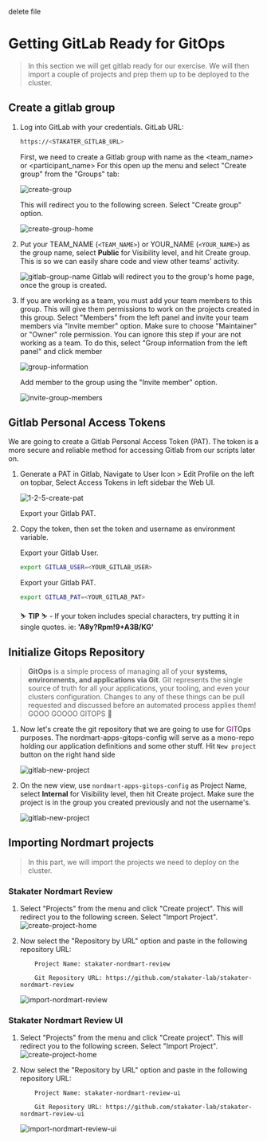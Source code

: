 delete file
# Getting GitLab Ready for GitOps
> In this section we will get gitlab ready for our exercise. We will then import a couple of projects and prep them up to be deployed to the cluster.

## Create a gitlab group
1. Log into GitLab with your credentials. GitLab URL:

    ```bash
    https://<STAKATER_GITLAB_URL>
    ```

   First, we need to create a Gitlab group with name as the <team_name> or <participant_name>
   For this open up the menu and select "Create group" from the "Groups" tab:

    ![create-group](images/create-group.png)

   This will redirect you to the following screen. Select "Create group" option.

    ![create-group-home](images/create-group-home.png)


2. Put your TEAM_NAME (`<TEAM_NAME>`) or YOUR_NAME (`<YOUR_NAME>`)  as the group name, select **Public** for Visibility level, and hit Create group. This is so we can easily share code and view other teams' activity.
    
    ![gitlab-group-name](images/1-2-3-create-group.png)
    Gitlab will redirect you to the group's home page, once the group is created.

3. If you are working as a team, you must add your team members to this group. This will give them permissions to work on the projects created in this group. Select "Members" from the left panel and invite your team members via "Invite member" option. Make sure to choose "Maintainer" or "Owner" role permission. You can ignore this step if your are not working as a team.
   To do this, select "Group information from the left panel" and click member
    
    ![group-information](images/group-information.png)

   Add member to the group using the "Invite member" option.

    ![invite-group-members](images/invite-group-members.png)

## Gitlab Personal Access Tokens
We are going to create a Gitlab Personal Access Token (PAT). The token is a more secure and reliable method for accessing Gitlab from our scripts later on.

1. Generate a PAT in Gitlab, Navigate to User Icon > Edit Profile on the left on topbar, Select Access Tokens in left sidebar the Web UI. 

    ![1-2-5-create-pat](images/1-2-5-create-pat.png)

    Export your Gitlab PAT.

2. Copy the token, then set the token and username as environment variable.

    Export your Gitlab User.

    ```bash
    export GITLAB_USER=<YOUR_GITLAB_USER>
    ```

    Export your Gitlab PAT.

    ```bash
    export GITLAB_PAT=<YOUR_GITLAB_PAT>
    ```

    <p class="tip">
    ⛷️ <b>TIP</b> ⛷️ - If your token includes special characters, try putting it in single quotes. ie: <strong>'A8y?Rpm!9+A3B/KG'</strong>
    </p>


## Initialize Gitops Repository

> **GitOps** is a simple process of managing all of your **systems, environments, and applications via Git**. Git represents the single source of truth for all your applications, your tooling, and even your clusters configuration. Changes to any of these things can be pull requested and discussed before an automated process applies them! GOOO GOOOO GITOPS 💪

1. Now let's create the git repository that we are going to use for <span style="color:purple;" >GIT</span>Ops purposes. The nordmart-apps-gitops-config will serve as a mono-repo holding our application definitions and some other stuff. Hit `New project` button on the right hand side
   
    ![gitlab-new-project](images/1-2-7-create-project.png)

2. On the new view, use `nordmart-apps-gitops-config` as Project Name, select **Internal** for Visibility level, then hit Create project. Make sure the project is in the group you created previously and not the username's.
    
    ![gitlab-new-project](images/1-2-4-gitlab-create-gitops.png)

## Importing Nordmart projects
> In this part, we will import the projects we need to deploy on the cluster.

### Stakater Nordmart Review
1. Select "Projects" from the menu and click "Create project". This will redirect you to the following screen. Select "Import Project".
       ![create-project-home](images/1-2-7-create-project.png)

2. Now select the "Repository by URL" option and paste in the following repository URL:
    ```
        Project Name: stakater-nordmart-review
        
        Git Repository URL: https://github.com/stakater-lab/stakater-nordmart-review
    ```
      ![import-nordmart-review](images/1-2-6-create-repo.png)

### Stakater Nordmart Review UI
1. Select "Projects" from the menu and click "Create project". This will redirect you to the following screen. Select "Import Project".
       ![create-project-home](images/1-2-7-create-project.png)

2. Now select the "Repository by URL" option and paste in the following repository URL:
    ```
        Project Name: stakater-nordmart-review-ui
        
        Git Repository URL: https://github.com/stakater-lab/stakater-nordmart-review-ui
    ```
      ![import-nordmart-review-ui](images/1-2-6-create-repo.png)

